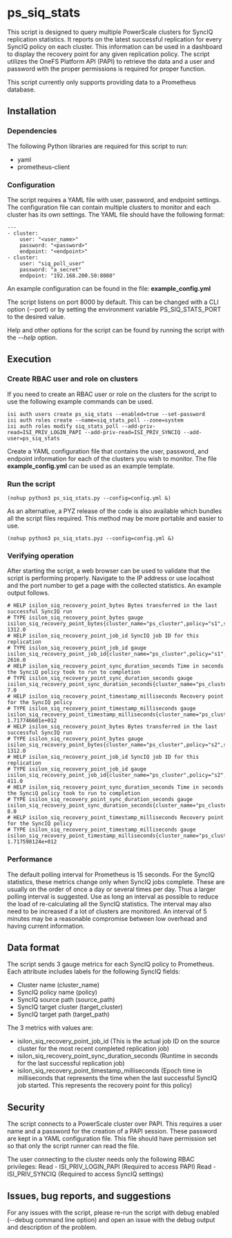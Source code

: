 
# ps_siq_stats
This script is designed to query multiple PowerScale clusters for SyncIQ replication statistics. It reports on the latest successful replication for every SyncIQ policy on each cluster. This information can be used in a dashboard to display the recovery point for any given replication policy. The script utilizes the OneFS Platform API (PAPI) to retrieve the data and a user and password with the proper permissions is required for proper function.

This script currently only supports providing data to a Prometheus database.

## Installation

### Dependencies
The following Python libraries are required for this script to run:
 - yaml
 - prometheus-client

### Configuration
The script requires a YAML file with user, password, and endpoint settings. The configuration file can contain multiple clusters to monitor and each cluster has its own settings. The YAML file should have the following format:

    ---
    - cluster:
        user: "<user_name>"
        password: "<password>"
        endpoint: "<endpoint>"
    - cluster:
        user: "siq_poll_user"
        password: "a_secret"
        endpoint: "192.168.200.50:8080"

An example configuration can be found in the file: **example_config.yml**

The script listens on port 8000 by default. This can be changed with a CLI option (--port) or by setting the environment variable PS_SIQ_STATS_PORT to the desired value.

Help and other options for the script can be found by running the script with the *--help* option.

## Execution

### Create RBAC user and role on clusters
If you need to create an RBAC user or role on the clusters for the script to use the following example commands can be used.

    isi auth users create ps_siq_stats --enabled=true --set-password
    isi auth roles create --name=siq_stats_poll --zone=system
    isi auth roles modify siq_stats_poll --add-priv-read=ISI_PRIV_LOGIN_PAPI --add-priv-read=ISI_PRIV_SYNCIQ --add-user=ps_siq_stats

Create a YAML configuration file that contains the user, password, and endpoint information for each of the clusters you wish to monitor. The file **example_config.yml** can be used as an example template.

### Run the script
    (nohup python3 ps_siq_stats.py --config=config.yml &)

As an alternative, a PYZ release of the code is also available which bundles all the script files required. This method may be more portable and easier to use.

    (nohup python3 ps_siq_stats.pyz --config=config.yml &)

### Verifying operation
After starting the script, a web browser can be used to validate that the script is performing properly. Navigate to the IP address or use localhost and the port number to get a page with the collected statistics. An example output follows.

    # HELP isilon_siq_recovery_point_bytes Bytes transferred in the last successful SyncIQ run
    # TYPE isilon_siq_recovery_point_bytes gauge
    isilon_siq_recovery_point_bytes{cluster_name="ps_cluster",policy="s1",source_path="/ifs/synctest/src1",target_cluster="127.0.0.1",target_path="/ifs/synctest/tgt1"} 1312.0
    # HELP isilon_siq_recovery_point_job_id SyncIQ job ID for this replication
    # TYPE isilon_siq_recovery_point_job_id gauge
    isilon_siq_recovery_point_job_id{cluster_name="ps_cluster",policy="s1",source_path="/ifs/synctest/src1",target_cluster="127.0.0.1",target_path="/ifs/synctest/tgt1"} 2616.0
    # HELP isilon_siq_recovery_point_sync_duration_seconds Time in seconds the SynciQ policy took to run to completion
    # TYPE isilon_siq_recovery_point_sync_duration_seconds gauge
    isilon_siq_recovery_point_sync_duration_seconds{cluster_name="ps_cluster",policy="s1",source_path="/ifs/synctest/src1",target_cluster="127.0.0.1",target_path="/ifs/synctest/tgt1"} 7.0
    # HELP isilon_siq_recovery_point_timestamp_milliseconds Recovery point for the SyncIQ policy
    # TYPE isilon_siq_recovery_point_timestamp_milliseconds gauge
    isilon_siq_recovery_point_timestamp_milliseconds{cluster_name="ps_cluster",policy="s1",source_path="/ifs/synctest/src1",target_cluster="127.0.0.1",target_path="/ifs/synctest/tgt1"} 1.717746601e+012
    # HELP isilon_siq_recovery_point_bytes Bytes transferred in the last successful SyncIQ run
    # TYPE isilon_siq_recovery_point_bytes gauge
    isilon_siq_recovery_point_bytes{cluster_name="ps_cluster",policy="s2",source_path="/ifs/synctest/src2",target_cluster="127.0.0.1",target_path="/ifs/synctest/tgt2"} 1312.0
    # HELP isilon_siq_recovery_point_job_id SyncIQ job ID for this replication
    # TYPE isilon_siq_recovery_point_job_id gauge
    isilon_siq_recovery_point_job_id{cluster_name="ps_cluster",policy="s2",source_path="/ifs/synctest/src2",target_cluster="127.0.0.1",target_path="/ifs/synctest/tgt2"} 411.0
    # HELP isilon_siq_recovery_point_sync_duration_seconds Time in seconds the SynciQ policy took to run to completion
    # TYPE isilon_siq_recovery_point_sync_duration_seconds gauge
    isilon_siq_recovery_point_sync_duration_seconds{cluster_name="ps_cluster",policy="s2",source_path="/ifs/synctest/src2",target_cluster="127.0.0.1",target_path="/ifs/synctest/tgt2"} 8.0
    # HELP isilon_siq_recovery_point_timestamp_milliseconds Recovery point for the SyncIQ policy
    # TYPE isilon_siq_recovery_point_timestamp_milliseconds gauge
    isilon_siq_recovery_point_timestamp_milliseconds{cluster_name="ps_cluster",policy="s2",source_path="/ifs/synctest/src2",target_cluster="127.0.0.1",target_path="/ifs/synctest/tgt2"} 1.717598124e+012

### Performance
The default polling interval for Prometheus is 15 seconds. For the SyncIQ statistics, these metrics change only when SyncIQ jobs complete. These are usually on the order of once a day or several times per day. Thus a larger polling interval is suggested. Use as long an interval as possible to reduce the load of re-calculating all the SyncIQ statistics. The interval may also need to be increased if a lot of clusters are monitored. An interval of 5 minutes may be a reasonable compromise between low overhead and having current information. 

## Data format
The script sends 3 gauge metrics for each SyncIQ policy to Prometheus. Each attribute includes labels for the following SyncIQ fields:

 - Cluster name (cluster_name)
 - SyncIQ policy name (policy)
 - SyncIQ source path (source_path)
 - SyncIQ target cluster (target_cluster)
 - SyncIQ target path (target_path)

The 3 metrics with values are:
 - isilon_siq_recovery_point_job_id (This is the actual job ID on the source cluster for the most recent completed replication job)
 - isilon_siq_recovery_point_sync_duration_seconds (Runtime in seconds for the last successful replication job)
 - isilon_siq_recovery_point_timestamp_milliseconds (Epoch time in milliseconds that represents the time when the last successful SyncIQ job started. This represents the recovery point for this policy)

## Security
The script connects to a PowerScale cluster over PAPI. This requires a user name and a password for the creation of a PAPI session. These password are kept in a YAML configuration file. This file should have permission set so that only the script runner can read the file.

The user connecting to the cluster needs only the following RBAC privileges:
Read - ISI_PRIV_LOGIN_PAPI (Required to access PAPI)
Read - ISI_PRIV_SYNCIQ (Required to access SyncIQ settings)

## Issues, bug reports, and suggestions
For any issues with the script, please re-run the script with debug enabled (--debug command line option) and open an issue with the debug output and description of the problem.
